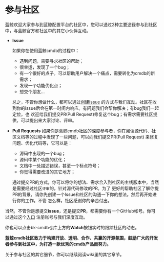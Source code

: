 # 参与社区
蓝鲸欢迎大家参与到蓝鲸配置平台的社区中，您可以通过2种主要途径参与到社区中，与蓝鲸官方和社区中的其它小伙伴互动。
* **Issue**

    如果你在使用蓝鲸cmdb的过程中：
    - 遇到问题，需要寻求社区的帮助；
    - 很幸运，发现了一个bug；
    - 有一个很好的点子，可以帮助用户解决一个痛点，需要转化为cmdb的新需求；
    - 发现一个功能优化点；
    - 想交个朋友...
    
    总之，不管你想做什么，都可以通过[创建Issue](https://github.com/Tencent/bk-cmdb/issues/new)
    的方式与我们互动。社区在收到你的issue后会在第一时间内响应。有问题我们会帮你解决；有bug我们一起定位，也
    欢迎给我们提交PR(Pull Request)修复这个bug；有需求需要社区提供，可以提出来大家讨论、评审。
    
* **Pull Requests**
    如果你是蓝鲸cmdb社区的深度参与者，你在阅读源代码、社区文档等的过程中发现了一些问题，可以向我们提交PR(Pull Request)
    来修复问题、优化代码等，它可以是：
    
    - 源码中出现的一个bug；
    - 源码中某个功能的优化；
    - 文档中一处描述错误，甚至一个标点符号；
    - 你觉得需要改进的其它地方；
    
    通过提交PR的方式，你可以将你的想法、需求合入到社区的主线版本中，当然是需要经过社区`评审`的。针对源代码修改的PR，为了
    更好的帮助社区了解你提PR的背景，请你先创建一个Issue和社区的沟通一下你的想法，然后再开始进行你的工作。不管
    怎么样，社区感谢你的辛苦付出。
    
当然，不管你是想提交**issue**，还是提交**PR**，都需要你有一个GitHub帐号。你可以通过这个[入口](https://github.com/join)
注册账号与我们深度互动。

你也可以点击bk-cmdb仓库上方的**Watch**按钮实时的跟踪社区的动态。
    
**蓝鲸cmdb社区致力于构建开放、透明、合作、共赢的开源氛围，鼓励广大的开发者参与到社区中，为打造一款优秀的cmdb产品而努力。**

关于参与社区的其它细节，你可以继续阅读wiki里的其它章节。

